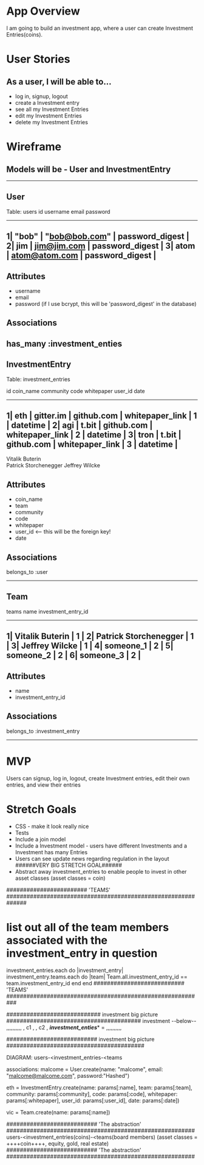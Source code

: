 # App Overview

I am going to build an investment app, where a user can create Investment Entries(coins).

# User Stories

## As a user, I will be able to…
- log in, signup, logout
- create a Investment entry
- see all my Investment Entries
- edit my Investment Entries
- delete my Investment Entries

# Wireframe

## Models will be - User and InvestmentEntry
-------------------------------------------------------------------------------------

## User
Table: users
id username   email            password
_______________________________________
1| "bob"  | "bob@bob.com"   | password_digest |
2| jim  | jim@jim.com   | password_digest |
3| atom | atom@atom.com | password_digest |
----------------------------------------





## Attributes

- username
- email
- password (if I use bcrypt, this will be 'password_digest' in the database)

## Associations
has_many :investment_enties
-------------------------------------------------------------------------------------
## InvestmentEntry
Table: investment_entries


id coin_name community       code      whitepaper      user_id   date
________________________________________________________________________
1| eth  |  gitter.im  | github.com | whitepaper_link  | 1 | datetime |
2| agi  |  t.bit      | github.com | whitepaper_link  | 2 | datetime |
3| tron |  t.bit      | github.com | whitepaper_link  | 3 | datetime |
------------------------------------------------------------------------
Vitalik Buterin   
Patrick Storchenegger
 Jeffrey Wilcke  

## Attributes
- coin_name
- team
- community
- code
- whitepaper
- user_id <-- this will be the foreign key!
- date

## Associations
belongs_to :user

-------------------------------------------------------------------------------------


## Team
teams
     name                  investment_entry_id
_______________________________________
1| Vitalik Buterin        | 1   |
2| Patrick Storchenegger  | 1   |
3| Jeffrey Wilcke         | 1   |
4| someone_1              | 2   |
5| someone_2              | 2   |
6| someone_3              | 2   |
----------------------------------------

## Attributes
- name
- investment_entry_id

## Associations
belongs_to :investment_entry

-------------------------------------------------------------------------------------


# MVP

Users can signup, log in, logout, create Investment entries, edit their own entries, and
view their entries

# Stretch Goals

- CSS - make it look really nice
- Tests
- Include a join model
- Include a Investment model - users have different Investments and a Investment has many Entries
- Users can see update news regarding regulation in the layout
######VERY BIG STRETCH GOAL######
- Abstract away investment_entries to enable people to invest in other asset classes
(asset classes = coin)   



######################## 'TEAMS' ##############################################################

# list out all of the team members associated with the investment_entry in question
investment_entries.each do |investment_entry|
  investment_entry.teams.each do |team|
    Team.all.investment_entry_id == team.investment_entry_id
  end
end
########################### 'TEAMS' ###########################################################

############################ investment big picture ########################################
                            investment
                             --below--
                            ,,,,,,,,,,
                            , c1     ,
                            ,  c2    ,
***investment_enties****  = ,,,,,,,,,,

########################### investment big picture #########################################


DIAGRAM:
users-<investment_entries-<teams

associations:
malcome = User.create(name: "malcome", email: "malcome@malcome.com", password:"Hashed")

eth = InvestmentEntry.create(name: params[:name], team: params[:team], community: params[:community], code: params[:code], whitepaper: params[:whitepaper], user_id: params[:user_id], date: params[:date])

vic = Team.create(name: params[:name])


########################### 'The abstraction' ########################################################
users-<investment_entries(coins)-<teams(board members)
(asset classes = ++++coin++++, equity, gold, real estate)
########################### 'The abstraction' ########################################################
